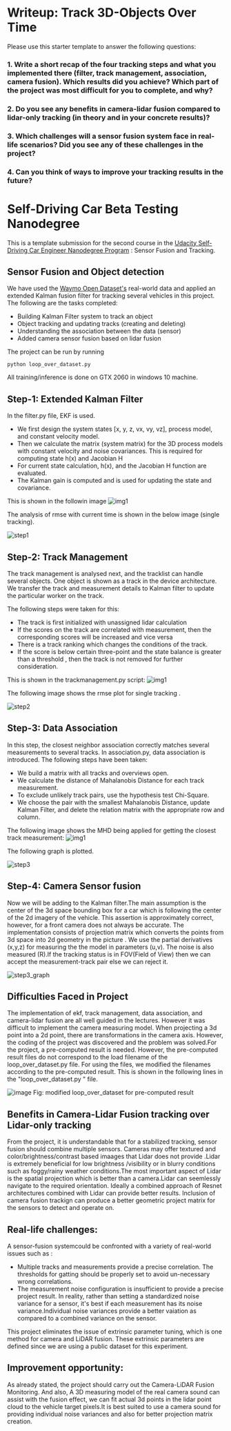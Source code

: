 # Writeup: Track 3D-Objects Over Time

Please use this starter template to answer the following questions:

### 1. Write a short recap of the four tracking steps and what you implemented there (filter, track management, association, camera fusion). Which results did you achieve? Which part of the project was most difficult for you to complete, and why?


### 2. Do you see any benefits in camera-lidar fusion compared to lidar-only tracking (in theory and in your concrete results)? 


### 3. Which challenges will a sensor fusion system face in real-life scenarios? Did you see any of these challenges in the project?


### 4. Can you think of ways to improve your tracking results in the future?


# Self-Driving Car Beta Testing Nanodegree 

This is a template submission for the  second course in the  [Udacity Self-Driving Car Engineer Nanodegree Program](https://www.udacity.com/course/c-plus-plus-nanodegree--nd213) : Sensor Fusion and Tracking. 


## Sensor Fusion and Object detection

We have used the [Waymo Open Dataset's](https://console.cloud.google.com/storage/browser/waymo_open_dataset_v_1_2_0_individual_files) real-world data and applied an extended Kalman fusion filter for tracking several vehicles in this project. The following are the tasks completed:
- Building Kalman Filter system to track an object
- Object tracking and updating tracks (creating and deleting)
- Understanding the association between the data (sensor)
- Added camera sensor fusion based on lidar fusion 

The project can be run by running 

```
python loop_over_dataset.py
```
All training/inference is done on GTX 2060 in windows 10 machine.

## Step-1: Extended Kalman Filter

In the filter.py file, EKF is used.

- We first design the system states [x, y, z, vx, vy, vz], process model, and constant velocity model.
- Then we calculate the matrix (system matrix) for the 3D process models with constant velocity and noise covariances. This is required for computing state h(x) and Jacobian H
- For current state calculation, h(x), and the Jacobian H function are evaluated.
- The Kalman gain is computed and is used for updating the state and covariance.

This is shown in the followin image
![img1](images/kalman.png)

The analysis of rmse with current time is shown in the below image (single tracking).

![step1](images/single_target_Tracking_rmse.png)


## Step-2: Track Management

The track management is analysed next, and the tracklist can handle several objects. One object is shown as a track in the device architecture.
We transfer the track and measurement details to Kalman filter to update the particular worker on the track.


The following steps were taken for this:

- The track is first initialized with unassigned lidar calculation
- If the scores on the track are correlated with measurement, then the corresponding scores will be increased and vice versa
- There is a track ranking which changes the conditions of the track.
- If the score is below certain three-point and the state balance is greater than a threshold , then the track is not removed for further consideration.

This is shown in the trackmanagement.py script:
![img1](images/trackmanagement.png)


The following image shows the rmse plot for single tracking .

![step2](images/single_target_tracking_2.png)


## Step-3: Data Association

In this step, the closest neighbor association correctly matches several measurements to several tracks. In association.py, data association is introduced.
The following steps have been taken:

- We build  a matrix with all tracks and overviews open.
- We calculate the distance of Mahalanobis Distance for each track measurement.
- To exclude unlikely track pairs, use the hypothesis test Chi-Square.
- We choose the pair with the smallest Mahalanobis Distance, update Kalman Filter, and delete the relation matrix with the appropriate row and column.

The following image shows the MHD being applied for getting the closest track measurement:
![img1](images/closesttrack.png)

The following graph is plotted.

![step3](images/3_target_Tracking.png)


## Step-4: Camera Sensor fusion

Now we will be adding to the Kalman filter.The main assumption is the center of the 3d space bounding box for a car which is following the center of the 2d imagery of the vehicle. This assertion is approximately correct, however, for a front camera does not always be accurate.
The implementation consists of projection matrix which converts the points from 3d space into 2d geometry in the picture . We use the partial derivatives (x,y,z) for measuring the the model in parameters (u,v). The noise is also measured (R).If the tracking status is in FOV(Field of View) then we can accept the measurement-track pair else we can reject it.


![step3_graph](images/rmse_tracking.png)

## Difficulties Faced in Project

The implementation of ekf, track management, data association, and camera-lidar fusion are all well guided in the lectures. However it was difficult to implement the camera measuring model. When projecting a 3d point into a 2d point, there are transformations in the camera axis. However, the coding of the project was discovered and the problem was solved.For the project, a pre-computed result is needed. However, the pre-computed result files do not correspond to the load filename of the loop_over_dataset.py file. For using the files, we  modified the filenames according to the pre-computed result. This is shown in the following lines in the "loop_over_dataset.py " file.

![image](images/measure_detection.png)
Fig: modified loop_over_dataset for pre-computed result

## Benefits in Camera-Lidar Fusion tracking over Lidar-only tracking

From the project, it is understandable that for a stabilized tracking, sensor fusion should combine multiple sensors. Cameras may offer textured and color/brightness/contrast based imaages that Lidar does not provide .Lidar is extremely beneficial for low brightness /visibility or in blurry conditions such as foggy/rainy weather conditions.The most important aspect of Lidar is the spatial projection which is better than a camera.Lidar can seemlessly navigate to the required orientation. Ideally a combined approach of Resnet architectures combined with Lidar can provide better results. Inclusion of camera fusion trackign can produce a better geometric project matrix for the sensors to detect and operate on.

## Real-life challenges:

A sensor-fusion systemcould be confronted with a variety of real-world issues such as :

- Multiple tracks and measurements provide a precise correlation. The thresholds for gatting should be properly set to avoid un-necessary wrong correlations.
- The measurement noise configuration is insufficient to provide a precise project result. In reality, rather than setting a standardized noise variance for a sensor, it's best if each measurement has its noise variance.Individual noise variances provide a better vaiation as compared to a combined variance on the sensor.

This project eliminates the issue of extrinsic parameter tuning, which is one method for camera and 
LiDAR fusion. These extrinsic parameters are defined since we are using a public dataset for this 
experiment.

## Improvement opportunity:

As already stated, the project should carry out the Camera-LiDAR Fusion Monitoring. And also, A 3D measuring model of the real camera sound can assist with the fusion effect, we can fit actual 3d points in the lidar point cloud to the vehicle target pixels.It is best suited to use a camera sound for providing individual noise variances and also for better projection matrix creation.





